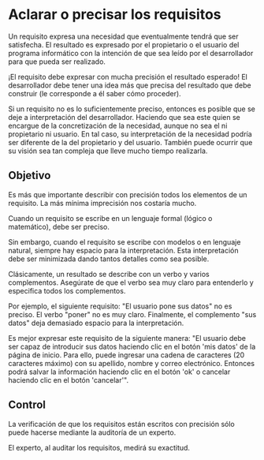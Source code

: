 Aclarar o precisar los requisitos
=================================

Un requisito expresa una necesidad que eventualmente tendrá que ser satisfecha. El resultado es expresado por el propietario o el usuario del programa informático con la intención de que sea leído por el desarrollador para que pueda ser realizado.

¡El requisito debe expresar con mucha precisión el resultado esperado! El desarrollador debe tener una idea más que precisa del resultado que debe construir (le corresponde a él saber cómo proceder).

Si un requisito no es lo suficientemente preciso, entonces es posible que se deje a interpretación del desarrollador. Haciendo que sea este quien se encargue de la concretización de la necesidad, aunque no sea el ni propietario ni usuario. En tal caso, su interpretación de la necesidad podría ser diferente de la del propietario y del usuario. También puede ocurrir que su visión sea tan compleja que lleve mucho tiempo realizarla.


Objetivo
---------

Es más que importante describir con precisión todos los elementos de un requisito. La más mínima imprecisión nos costaría mucho.

Cuando un requisito se escribe en un lenguaje formal (lógico o matemático), debe ser preciso.

Sin embargo, cuando el requisito se escribe con modelos o en lenguaje natural, siempre hay espacio para la interpretación. Esta interpretación debe ser minimizada dando tantos detalles como sea posible.

Clásicamente, un resultado se describe con un verbo y varios complementos. Asegúrate de que el verbo sea muy claro para entenderlo y especifica todos los complementos.

Por ejemplo, el siguiente requisito: "El usuario pone sus datos" no es preciso. El verbo "poner" no es muy claro. Finalmente, el complemento "sus datos" deja demasiado espacio para la interpretación.

Es mejor expresar este requisito de la siguiente manera: "El usuario debe ser capaz de introducir sus datos haciendo clic en el botón 'mis datos' de la página de inicio. Para ello, puede ingresar una cadena de caracteres (20 caracteres máximo) con su apellido, nombre y correo electrónico. Entonces podrá salvar la información haciendo clic en el botón 'ok' o cancelar haciendo clic en el botón 'cancelar'".

Control
-------

La verificación de que los requisitos están escritos con precisión sólo puede hacerse mediante la auditoría de un experto.

El experto, al auditar los requisitos, medirá su exactitud.
